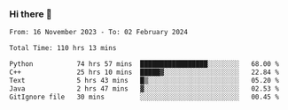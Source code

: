 ### Hi there 👋

<!--
**floyiac/floyiac** is a ✨ _special_ ✨ repository because its `README.md` (this file) appears on your GitHub profile.

Here are some ideas to get you started:

- 🔭 I’m currently working on ...
- 🌱 I’m currently learning ...
- 👯 I’m looking to collaborate on ...
- 🤔 I’m looking for help with ...
- 💬 Ask me about ...
- 📫 How to reach me: ...
- 😄 Pronouns: ...
- ⚡ Fun fact: ...
-->

<!--START_SECTION:waka-->

```txt
From: 16 November 2023 - To: 02 February 2024

Total Time: 110 hrs 13 mins

Python           74 hrs 57 mins  █████████████████░░░░░░░░   68.00 %
C++              25 hrs 10 mins  █████▓░░░░░░░░░░░░░░░░░░░   22.84 %
Text             5 hrs 43 mins   █▒░░░░░░░░░░░░░░░░░░░░░░░   05.20 %
Java             2 hrs 47 mins   ▓░░░░░░░░░░░░░░░░░░░░░░░░   02.53 %
GitIgnore file   30 mins         ░░░░░░░░░░░░░░░░░░░░░░░░░   00.45 %
```

<!--END_SECTION:waka-->
